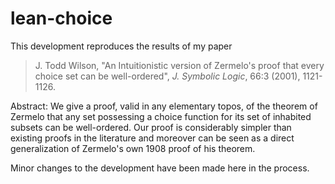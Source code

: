 # lean-choice
This development reproduces the results of my paper

> J. Todd Wilson, "An Intuitionistic version of Zermelo's proof that every choice set can be well-ordered", *J. Symbolic Logic*, 66:3 (2001), 1121-1126. 
                                                                            
Abstract: We give a proof, valid in any elementary topos, of the theorem of Zermelo that any set possessing a choice function for its set of inhabited subsets can be well-ordered. Our proof is considerably simpler than existing proofs in the literature and moreover can be seen as a direct generalization of Zermelo's own 1908 proof of his theorem.
                                                                            
Minor changes to the development have been made here in the process.
